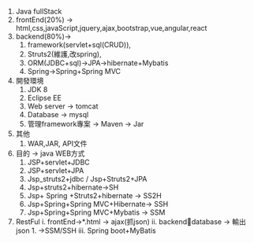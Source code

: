 1.	Java fullStack
2.	frontEnd(20%) -> html,css,javaScript,jquery,ajax,bootstrap,vue,angular,react
3.	backend(80%)->
    1.	framework(servlet+sql(CRUD)),
    2.	Struts2(維護,改spring),
    3.	ORM(JDBC+sql)->JPA->hibernate+Mybatis
    4.	Spring->Spring+Spring MVC
4.	開發環境
    1.	JDK 8
    2.	Eclipse EE
    3.	Web server -> tomcat
    4.	Database -> mysql
    5.	管理framework專案 -> Maven -> Jar
5.	其他
    1.	WAR,JAR, API文件
6.	目的 -> java WEB方式
    1.	JSP+servlet+JDBC
    2.	JSP+servlet+JPA
    3.	Jsp_struts2+jdbc / Jsp+Struts2+JPA
    4.	Jsp+struts2+hibernate->SH
    5.	Jsp+ Spring +Struts2+hibernate -> SS2H
    6.	Jsp+Spring+Spring MVC+Hibernate-> SSH
    7.	Jsp+Spring+Spring MVC+Mybatis  -> SSM
8.	RestFul
    i.	frontEnd->*.html -> ajax(抓json)
    ii.	backenddatabase -> 輸出 json
        1.	->SSM/SSH
    iii.	Spring boot+MyBatis

